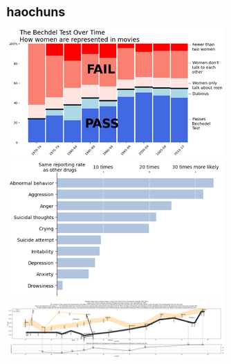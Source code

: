 # haochuns

 <img src="problem1.png" alt="The Bechdel Test Over Time"> 

  
 <img src="problem2.png" alt="New York Times article"> 

 
 <img src="problem3.png" alt="Napoleon's March figure by Minard"> 
